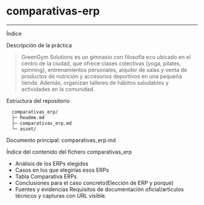 # comparativas-erp

 ---

Índice

Descripción de la práctica

> GreenGym Solutions es un gimnasio con filosofía eco ubicado en el centro de la ciudad, que ofrece clases colectivas (yoga, pilates, spinning), entrenamientos personales, alquiler de salas y venta de productos de nutrición y accesorios deportivos en una pequeña tienda. Además, organizan talleres de hábitos saludables y actividades en la comunidad.

Estructura del repositorio

```bash
  comparativas_erp/
  ├─ Readme.md
  ├─ comparativas_erp.md
  └─ asset/
```

Documento principal: comparativas_erp.md

Índice del contenido del fichero comparativas_erp

- Análisis  de los ERPs elegidos
- Casos en los que elegirías esos ERPs
- Tabla Comparativa ERPs
- Conclusiones para el caso concreto(Elección de ERP y porque)
- Fuentes y evidencias Requisitos de documentación oficial/artículos técnicos y capturas con URL visible.
